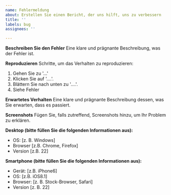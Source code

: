```yaml
---
name: Fehlermeldung
about: Erstellen Sie einen Bericht, der uns hilft, uns zu verbessern
title: ''
labels: bug
assignees: ''

---
```


**Beschreiben Sie den Fehler**
Eine klare und prägnante Beschreibung, was der Fehler ist.

**Reproduzieren**
Schritte, um das Verhalten zu reproduzieren:
1. Gehen Sie zu '...'
2. Klicken Sie auf '....'.
3. Blättern Sie nach unten zu '....'.
4. Siehe Fehler

**Erwartetes Verhalten**
Eine klare und prägnante Beschreibung dessen, was Sie erwarten, dass es passiert.

**Screenshots**
Fügen Sie, falls zutreffend, Screenshots hinzu, um Ihr Problem zu erklären.

**Desktop (bitte füllen Sie die folgenden Informationen aus):**
 - OS: [z. B. Windows]
 - Browser [z.B. Chrome, Firefox]
 - Version [z.B. 22]

**Smartphone (bitte füllen Sie die folgenden Informationen aus):**
 - Gerät: [z.B. iPhone6]
 - OS: [z.B. iOS8.1]
 - Browser: [z. B. Stock-Browser, Safari]
 - Version [z. B. 22]
